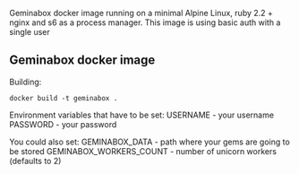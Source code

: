 Geminabox docker image running on a minimal Alpine Linux, ruby 2.2 + nginx and s6 as a process manager.
This image is using basic auth with a single user

Geminabox docker image
------------------- 

Building:

    docker build -t geminabox .

Environment variables that have to be set:
   USERNAME - your username
   PASSWORD - your password

You could also set:
    GEMINABOX_DATA - path where your gems are going to be stored
    GEMINABOX_WORKERS_COUNT - number of unicorn workers (defaults to 2)
